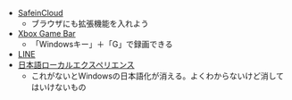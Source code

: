 - [SafeinCloud](https://www.microsoft.com/store/productId/9NLXL1B6J7LW)
  - ブラウザにも拡張機能を入れよう
- [Xbox Game Bar](https://www.microsoft.com/store/productId/9NZKPSTSNW4P)
  - 「Windowsキー」＋「G」で録画できる
- [LINE](https://www.microsoft.com/store/productId/9WZDNCRFJ2G6)
- [日本語ローカルエクスペリエンス](https://www.microsoft.com/store/productId/9N1W692FV4S1)
  - これがないとWindowsの日本語化が消える。よくわからないけど消してはいけないもの
